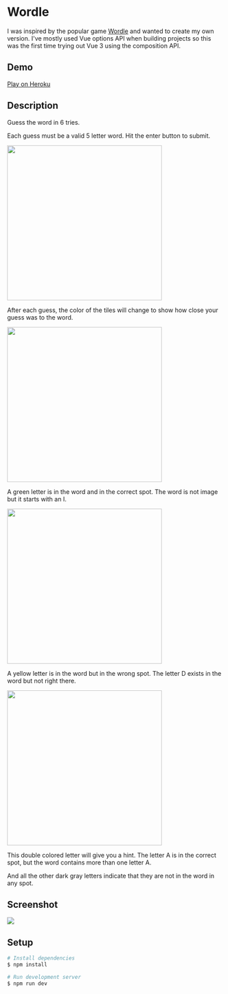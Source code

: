 # Wordle

I was inspired by the popular game [Wordle](https://www.powerlanguage.co.uk/wordle/) and wanted to create my own version. I've mostly used Vue options API when building projects so this was the first time trying out Vue 3 using the composition API.

## Demo

[Play on Heroku](https://wordle-game.herokuapp.com/)

## Description

Guess the word in 6 tries.

Each guess must be a valid 5 letter word. Hit the enter button to submit.

<img src="https://user-images.githubusercontent.com/72305598/149928651-b08d53fa-bd84-4a85-82f4-0ffb735dd428.png" width="360"/>

After each guess, the color of the tiles will change to show how close your guess was to the word.

<img src="https://user-images.githubusercontent.com/72305598/149928670-7fecbc1e-b9d8-45c7-8e05-cf8eabf86eed.png" width="360" />

A green letter is in the word and in the correct spot. The word is not image but it starts with an I.

<img src="https://user-images.githubusercontent.com/72305598/149928694-2cf5b6fb-c978-42b1-95d3-0f45c7fef33e.png" width="360" />

A yellow letter is in the word but in the wrong spot. The letter D exists in the word but not right there.

<img src="https://user-images.githubusercontent.com/72305598/149928722-7188e0c1-a2f9-44a8-aa19-d9f8f9e949c0.png" width="360" />

This double colored letter will give you a hint. The letter A is in the correct spot, but the word contains more than one letter A.

And all the other dark gray letters indicate that they are not in the word in any spot.

## Screenshot

![](https://user-images.githubusercontent.com/72305598/149930761-843cbd58-b2ff-4c04-98f5-a951885e095f.png)

## Setup

```bash
# Install dependencies
$ npm install

# Run development server
$ npm run dev
```
